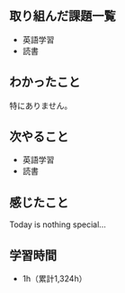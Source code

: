 ## 取り組んだ課題一覧
- 英語学習
- 読書
## わかったこと
特にありません。
## 次やること
- 英語学習
- 読書
## 感じたこと
Today is nothing special…

## 学習時間
- 1h（累計1,324h）